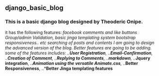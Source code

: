## django_basic_blog
### This is a basic django blog designed by **Theoderic Onipe**.
it has the following features:
*facebook comments and like buttons
*Group/admin Validation,
*basic jinga templating system
*bootstrap responsiveness.. etc
*searching of posts and contents
I am going to design the advanced version of the blog.
*Better features are going to be adding. some of the features includes:
..*__User Registration__,
..*__Email-Confirmation__,
..*__Creation of Comment__,
..*__Replying to Comments__,
..*__markdown__,
..*__Jquery integration__,
..*__Animation using the versatile Animate.css__,
..*__Better Responsiveness__,
..*__Better Jinga templating features__
